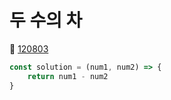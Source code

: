 # 두 수의 차
🔗 <a href="https://school.programmers.co.kr/learn/courses/30/lessons/120803">120803</a>

```javascript
const solution = (num1, num2) => {
    return num1 - num2
}
```
